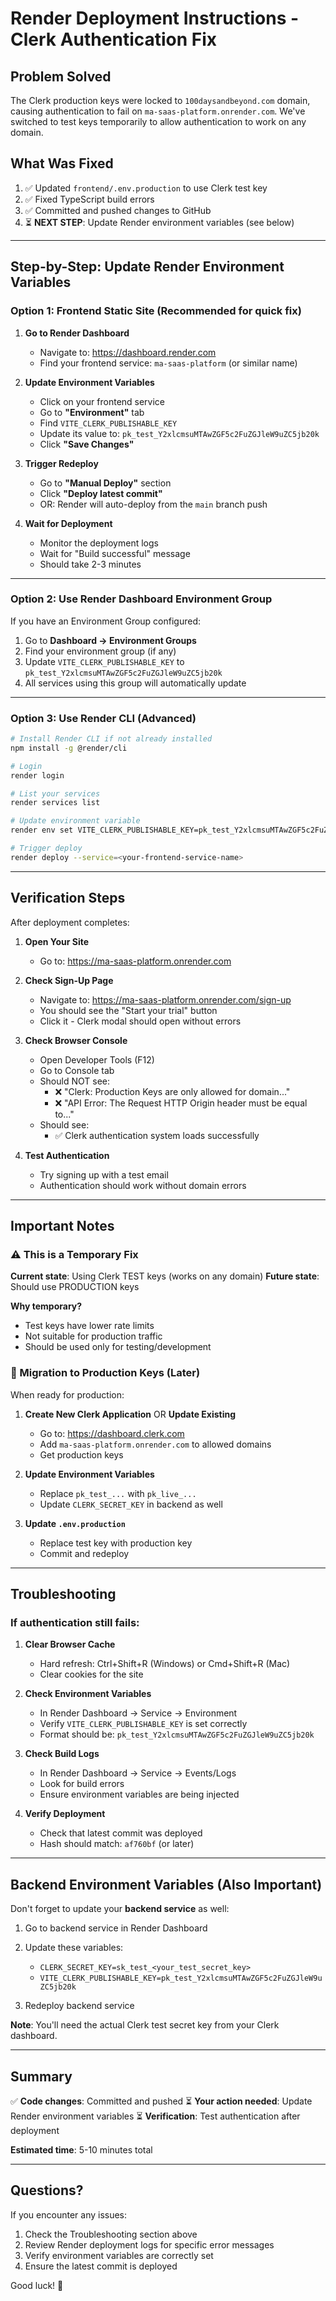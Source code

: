 # Render Deployment Instructions - Clerk Authentication Fix

## Problem Solved
The Clerk production keys were locked to `100daysandbeyond.com` domain, causing authentication to fail on `ma-saas-platform.onrender.com`. We've switched to test keys temporarily to allow authentication to work on any domain.

## What Was Fixed
1. ✅ Updated `frontend/.env.production` to use Clerk test key
2. ✅ Fixed TypeScript build errors
3. ✅ Committed and pushed changes to GitHub
4. ⏳ **NEXT STEP**: Update Render environment variables (see below)

---

## Step-by-Step: Update Render Environment Variables

### Option 1: Frontend Static Site (Recommended for quick fix)

1. **Go to Render Dashboard**
   - Navigate to: https://dashboard.render.com
   - Find your frontend service: `ma-saas-platform` (or similar name)

2. **Update Environment Variables**
   - Click on your frontend service
   - Go to **"Environment"** tab
   - Find `VITE_CLERK_PUBLISHABLE_KEY`
   - Update its value to: `pk_test_Y2xlcmsuMTAwZGF5c2FuZGJleW9uZC5jb20k`
   - Click **"Save Changes"**

3. **Trigger Redeploy**
   - Go to **"Manual Deploy"** section
   - Click **"Deploy latest commit"**
   - OR: Render will auto-deploy from the `main` branch push

4. **Wait for Deployment**
   - Monitor the deployment logs
   - Wait for "Build successful" message
   - Should take 2-3 minutes

---

### Option 2: Use Render Dashboard Environment Group

If you have an Environment Group configured:

1. Go to **Dashboard → Environment Groups**
2. Find your environment group (if any)
3. Update `VITE_CLERK_PUBLISHABLE_KEY` to `pk_test_Y2xlcmsuMTAwZGF5c2FuZGJleW9uZC5jb20k`
4. All services using this group will automatically update

---

### Option 3: Use Render CLI (Advanced)

```bash
# Install Render CLI if not already installed
npm install -g @render/cli

# Login
render login

# List your services
render services list

# Update environment variable
render env set VITE_CLERK_PUBLISHABLE_KEY=pk_test_Y2xlcmsuMTAwZGF5c2FuZGJleW9uZC5jb20k --service=<your-frontend-service-name>

# Trigger deploy
render deploy --service=<your-frontend-service-name>
```

---

## Verification Steps

After deployment completes:

1. **Open Your Site**
   - Go to: https://ma-saas-platform.onrender.com

2. **Check Sign-Up Page**
   - Navigate to: https://ma-saas-platform.onrender.com/sign-up
   - You should see the "Start your trial" button
   - Click it - Clerk modal should open without errors

3. **Check Browser Console**
   - Open Developer Tools (F12)
   - Go to Console tab
   - Should NOT see:
     - ❌ "Clerk: Production Keys are only allowed for domain..."
     - ❌ "API Error: The Request HTTP Origin header must be equal to..."
   - Should see:
     - ✅ Clerk authentication system loads successfully

4. **Test Authentication**
   - Try signing up with a test email
   - Authentication should work without domain errors

---

## Important Notes

### ⚠️ This is a Temporary Fix

**Current state**: Using Clerk TEST keys (works on any domain)
**Future state**: Should use PRODUCTION keys

**Why temporary?**
- Test keys have lower rate limits
- Not suitable for production traffic
- Should be used only for testing/development

### 🔄 Migration to Production Keys (Later)

When ready for production:

1. **Create New Clerk Application** OR **Update Existing**
   - Go to: https://dashboard.clerk.com
   - Add `ma-saas-platform.onrender.com` to allowed domains
   - Get production keys

2. **Update Environment Variables**
   - Replace `pk_test_...` with `pk_live_...`
   - Update `CLERK_SECRET_KEY` in backend as well

3. **Update `.env.production`**
   - Replace test key with production key
   - Commit and redeploy

---

## Troubleshooting

### If authentication still fails:

1. **Clear Browser Cache**
   - Hard refresh: Ctrl+Shift+R (Windows) or Cmd+Shift+R (Mac)
   - Clear cookies for the site

2. **Check Environment Variables**
   - In Render Dashboard → Service → Environment
   - Verify `VITE_CLERK_PUBLISHABLE_KEY` is set correctly
   - Format should be: `pk_test_Y2xlcmsuMTAwZGF5c2FuZGJleW9uZC5jb20k`

3. **Check Build Logs**
   - In Render Dashboard → Service → Events/Logs
   - Look for build errors
   - Ensure environment variables are being injected

4. **Verify Deployment**
   - Check that latest commit was deployed
   - Hash should match: `af760bf` (or later)

---

## Backend Environment Variables (Also Important)

Don't forget to update your **backend service** as well:

1. Go to backend service in Render Dashboard
2. Update these variables:
   - `CLERK_SECRET_KEY=sk_test_<your_test_secret_key>`
   - `VITE_CLERK_PUBLISHABLE_KEY=pk_test_Y2xlcmsuMTAwZGF5c2FuZGJleW9uZC5jb20k`

3. Redeploy backend service

**Note**: You'll need the actual Clerk test secret key from your Clerk dashboard.

---

## Summary

✅ **Code changes**: Committed and pushed
⏳ **Your action needed**: Update Render environment variables
⏳ **Verification**: Test authentication after deployment

**Estimated time**: 5-10 minutes total

---

## Questions?

If you encounter any issues:
1. Check the Troubleshooting section above
2. Review Render deployment logs for specific error messages
3. Verify environment variables are correctly set
4. Ensure the latest commit is deployed

Good luck! 🚀
